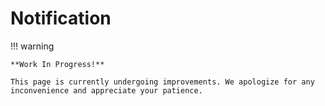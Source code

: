 # Notification

!!! warning

    **Work In Progress!**

    This page is currently undergoing improvements. We apologize for any inconvenience and appreciate your patience.